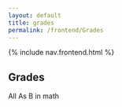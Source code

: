 ```yaml
---
layout: default
title: grades
permalink: /frontend/Grades
---
```


{% include nav.frontend.html %}

## Grades

All As
B in math